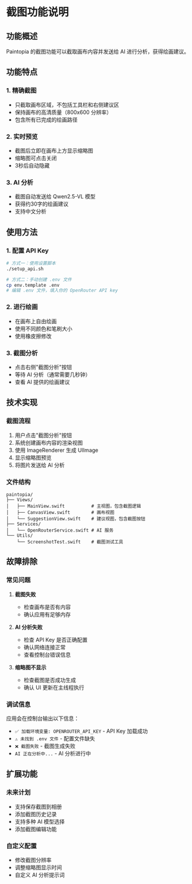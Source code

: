 # 截图功能说明

## 功能概述

Paintopia 的截图功能可以截取画布内容并发送给 AI 进行分析，获得绘画建议。

## 功能特点

### 1. 精确截图
- 只截取画布区域，不包括工具栏和右侧建议区
- 保持画布的高清质量（800x600 分辨率）
- 包含所有已完成的绘画路径

### 2. 实时预览
- 截图后立即在画布上方显示缩略图
- 缩略图可点击关闭
- 3秒后自动隐藏

### 3. AI 分析
- 截图自动发送给 Qwen2.5-VL 模型
- 获得约30字的绘画建议
- 支持中文分析

## 使用方法

### 1. 配置 API Key
```bash
# 方式一：使用设置脚本
./setup_api.sh

# 方式二：手动创建 .env 文件
cp env.template .env
# 编辑 .env 文件，填入你的 OpenRouter API key
```

### 2. 进行绘画
- 在画布上自由绘画
- 使用不同颜色和笔刷大小
- 使用橡皮擦修改

### 3. 截图分析
- 点击右侧"截图分析"按钮
- 等待 AI 分析（通常需要几秒钟）
- 查看 AI 提供的绘画建议

## 技术实现

### 截图流程
1. 用户点击"截图分析"按钮
2. 系统创建画布内容的渲染视图
3. 使用 ImageRenderer 生成 UIImage
4. 显示缩略图预览
5. 将图片发送给 AI 分析

### 文件结构
```
paintopia/
├── Views/
│   ├── MainView.swift          # 主视图，包含截图逻辑
│   ├── CanvasView.swift        # 画布视图
│   └── SuggestionView.swift    # 建议视图，包含截图按钮
├── Services/
│   └── OpenRouterService.swift # AI 服务
└── Utils/
    └── ScreenshotTest.swift    # 截图测试工具
```

## 故障排除

### 常见问题

1. **截图失败**
   - 检查画布是否有内容
   - 确认应用有足够内存

2. **AI 分析失败**
   - 检查 API Key 是否正确配置
   - 确认网络连接正常
   - 查看控制台错误信息

3. **缩略图不显示**
   - 检查截图是否成功生成
   - 确认 UI 更新在主线程执行

### 调试信息

应用会在控制台输出以下信息：
- `✅ 加载环境变量: OPENROUTER_API_KEY` - API Key 加载成功
- `⚠️ 未找到 .env 文件` - 配置文件缺失
- `❌ 截图失败` - 截图生成失败
- `AI 正在分析中...` - AI 分析进行中

## 扩展功能

### 未来计划
- 支持保存截图到相册
- 添加截图历史记录
- 支持多种 AI 模型选择
- 添加截图编辑功能

### 自定义配置
- 修改截图分辨率
- 调整缩略图显示时间
- 自定义 AI 分析提示词 